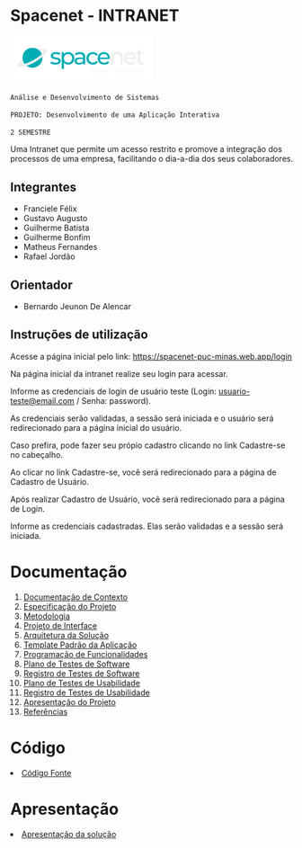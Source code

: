 # Spacenet - INTRANET

<img src="docs/img/SpacenetLogo.png" width="50%" alt="Logomarca">

`Análise e Desenvolvimento de Sistemas`

`PROJETO: Desenvolvimento de uma Aplicação Interativa`

`2 SEMESTRE`


Uma Intranet que permite um acesso restrito e promove a integração dos processos de uma empresa, facilitando o dia-a-dia dos seus colaboradores.

## Integrantes

* Franciele Félix
* Gustavo Augusto
* Guilherme Batista
* Guilherme Bonfim
* Matheus Fernandes 
* Rafael Jordão

## Orientador

* Bernardo Jeunon De Alencar

## Instruções de utilização

Acesse a página inicial pelo link: https://spacenet-puc-minas.web.app/login 

Na página inicial da intranet realize seu login para acessar.

Informe as credenciais de login de usuário teste (Login: usuario-teste@email.com / Senha: password).

As credenciais serão validadas, a sessão será iniciada e o usuário será redirecionado para a página inicial do usuário.

Caso prefira, pode fazer seu própio cadastro clicando no link Cadastre-se no cabeçalho.

Ao clicar no link Cadastre-se, você será redirecionado para a página de Cadastro de Usuário.

Após realizar Cadastro de Usuário, você será redirecionado para a página de Login.

Informe as credenciais cadastradas. Elas serão validadas e a sessão será iniciada.



# Documentação

<ol>
<li><a href="docs/01-Documentação de Contexto.md"> Documentação de Contexto</a></li>
<li><a href="docs/02-Especificação do Projeto.md"> Especificação do Projeto</a></li>
<li><a href="docs/03-Metodologia.md"> Metodologia</a></li>
<li><a href="docs/04-Projeto de Interface.md"> Projeto de Interface</a></li>
<li><a href="docs/05-Arquitetura da Solução.md"> Arquitetura da Solução</a></li>
<li><a href="docs/06-Template Padrão da Aplicação.md"> Template Padrão da Aplicação</a></li>
<li><a href="docs/07-Programação de Funcionalidades.md"> Programação de Funcionalidades</a></li>
<li><a href="docs/08-Plano de Testes de Software.md"> Plano de Testes de Software</a></li>
<li><a href="docs/09-Registro de Testes de Software.md"> Registro de Testes de Software</a></li>
<li><a href="docs/10-Plano de Testes de Usabilidade.md"> Plano de Testes de Usabilidade</a></li>
<li><a href="docs/11-Registro de Testes de Usabilidade.md"> Registro de Testes de Usabilidade</a></li>
<li><a href="docs/12-Apresentação do Projeto.md"> Apresentação do Projeto</a></li>
<li><a href="docs/13-Referências.md"> Referências</a></li>
</ol>

# Código

<li><a href="src/README.md"> Código Fonte</a></li>

# Apresentação

<li><a href="presentation/README.md"> Apresentação da solução</a></li>
